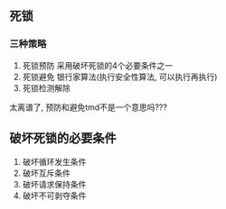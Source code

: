 ## 死锁

### 三种策略
1. 死锁预防
采用破坏死锁的4个必要条件之一
2. 死锁避免
银行家算法(执行安全性算法, 可以执行再执行)
3. 死锁检测解除


太离谱了, 预防和避免tmd不是一个意思吗???


## 破坏死锁的必要条件
1. 破坏循环发生条件
2. 破坏互斥条件
3. 破坏请求保持条件
4. 破坏不可剥夺条件
